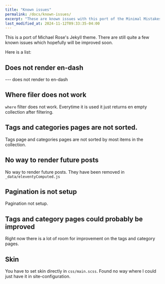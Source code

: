 ```yaml
---
title: "Known issues"
permalink: /docs/known-issues/
excerpt: "These are known issues with this port of the Minimal Mistakes theme, that does not work correctly."
last_modified_at: 2024-11-12T09:33:35-04:00
---
```


This is a port of Michael Rose's Jekyll theme. There are still quite a few known issues which hopefully will be improved soon.

Here is a list:

## Does not render en-dash

--- does not render to en-dash

## Where filer does not work

`where` filter does not work. Everytime it is used it just returns en empty collection after filtering.

## Tags and categories pages are not sorted.

Tags page and categories pages are not sorted by most items in the collection.

## No way to render future posts

No way to render future posts. They have been removed in `_data/eleventyComputed.js`

## Pagination is not setup

Pagination not setup.

## Tags and category pages could probably be improved

Right now there is a lot of room for improvement on the tags and category pages.

## Skin

You have to set skin directly in `css/main.scss`. Found no way where I could just have it in site-configuration.
